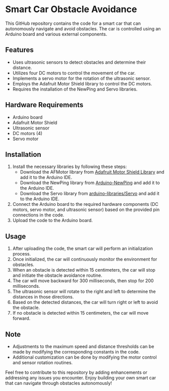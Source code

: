 # Smart Car Obstacle Avoidance

This GitHub repository contains the code for a smart car that can autonomously navigate and avoid obstacles. The car is controlled using an Arduino board and various external components.

## Features
- Uses ultrasonic sensors to detect obstacles and determine their distance.
- Utilizes four DC motors to control the movement of the car.
- Implements a servo motor for the rotation of the ultrasonic sensor.
- Employs the Adafruit Motor Shield library to control the DC motors.
- Requires the installation of the NewPing and Servo libraries.

## Hardware Requirements
- Arduino board
- Adafruit Motor Shield
- Ultrasonic sensor
- DC motors (4)
- Servo motor

## Installation
1. Install the necessary libraries by following these steps:
   - Download the AFMotor library from [Adafruit Motor Shield Library](https://learn.adafruit.com/adafruit-motor-shield/library-install) and add it to the Arduino IDE.
   - Download the NewPing library from [Arduino-NewPing](https://github.com/livetronic/Arduino-NewPing) and add it to the Arduino IDE.
   - Download the Servo library from [arduino-libraries/Servo](https://github.com/arduino-libraries/Servo.git) and add it to the Arduino IDE.
2. Connect the Arduino board to the required hardware components (DC motors, servo motor, and ultrasonic sensor) based on the provided pin connections in the code.
3. Upload the code to the Arduino board.

## Usage
1. After uploading the code, the smart car will perform an initialization process.
2. Once initialized, the car will continuously monitor the environment for obstacles.
3. When an obstacle is detected within 15 centimeters, the car will stop and initiate the obstacle avoidance routine.
4. The car will move backward for 300 milliseconds, then stop for 200 milliseconds.
5. The ultrasonic sensor will rotate to the right and left to determine the distances in those directions.
6. Based on the detected distances, the car will turn right or left to avoid the obstacle.
7. If no obstacle is detected within 15 centimeters, the car will move forward.

## Note
- Adjustments to the maximum speed and distance thresholds can be made by modifying the corresponding constants in the code.
- Additional customization can be done by modifying the motor control and sensor rotation routines.

Feel free to contribute to this repository by adding enhancements or addressing any issues you encounter. Enjoy building your own smart car that can navigate through obstacles autonomously!